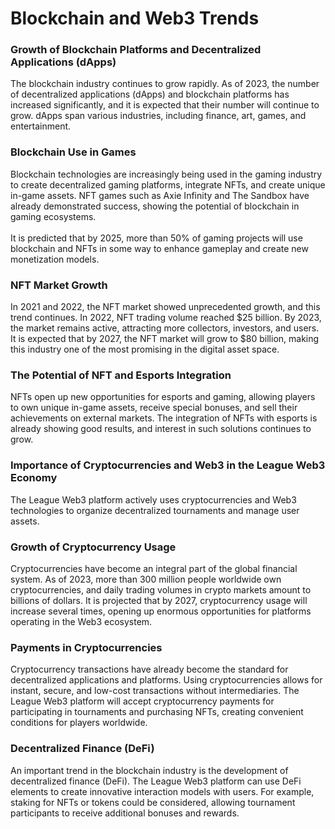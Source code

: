 # Blockchain and Web3 Trends

### Growth of Blockchain Platforms and Decentralized Applications (dApps)

The blockchain industry continues to grow rapidly. As of 2023, the number of decentralized applications (dApps) and blockchain platforms has increased significantly, and it is expected that their number will continue to grow. dApps span various industries, including finance, art, games, and entertainment.

### Blockchain Use in Games

Blockchain technologies are increasingly being used in the gaming industry to create decentralized gaming platforms, integrate NFTs, and create unique in-game assets. NFT games such as Axie Infinity and The Sandbox have already demonstrated success, showing the potential of blockchain in gaming ecosystems.\
\
It is predicted that by 2025, more than 50% of gaming projects will use blockchain and NFTs in some way to enhance gameplay and create new monetization models.

### NFT Market Growth

In 2021 and 2022, the NFT market showed unprecedented growth, and this trend continues. In 2022, NFT trading volume reached $25 billion. By 2023, the market remains active, attracting more collectors, investors, and users. It is expected that by 2027, the NFT market will grow to $80 billion, making this industry one of the most promising in the digital asset space.

### The Potential of NFT and Esports Integration

NFTs open up new opportunities for esports and gaming, allowing players to own unique in-game assets, receive special bonuses, and sell their achievements on external markets. The integration of NFTs with esports is already showing good results, and interest in such solutions continues to grow.

### Importance of Cryptocurrencies and Web3 in the League Web3 Economy

The League Web3 platform actively uses cryptocurrencies and Web3 technologies to organize decentralized tournaments and manage user assets.

### Growth of Cryptocurrency Usage

Cryptocurrencies have become an integral part of the global financial system. As of 2023, more than 300 million people worldwide own cryptocurrencies, and daily trading volumes in crypto markets amount to billions of dollars. It is projected that by 2027, cryptocurrency usage will increase several times, opening up enormous opportunities for platforms operating in the Web3 ecosystem.

### Payments in Cryptocurrencies

Cryptocurrency transactions have already become the standard for decentralized applications and platforms. Using cryptocurrencies allows for instant, secure, and low-cost transactions without intermediaries. The League Web3 platform will accept cryptocurrency payments for participating in tournaments and purchasing NFTs, creating convenient conditions for players worldwide.

### Decentralized Finance (DeFi)

An important trend in the blockchain industry is the development of decentralized finance (DeFi). The League Web3 platform can use DeFi elements to create innovative interaction models with users. For example, staking for NFTs or tokens could be considered, allowing tournament participants to receive additional bonuses and rewards.
